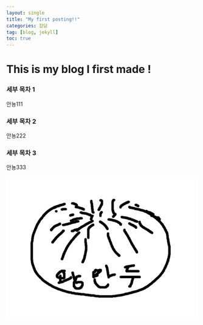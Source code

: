 ```yaml
---
layout: single
title: "My first posting!!"
categories: 잡담
tag: [blog, jekyll] 
toc: true
---
```


# This is my blog I first made !

### 세부 목차 1

안뇽111

### 세부 목차 2

안뇽222

### 세부 목차 3

안뇽333





![kingmandooo](assets/images/kingmandooo.png)
